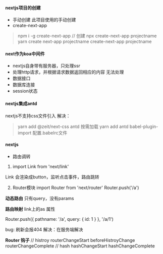 #### nextjs项目的创建
- 手动创建
    此项目使用的手动创建
- create-next-app
> npm i -g create-next-app
// 创建
> npx create-next-app projectname
> yarn create next-app projectname
> create-next-app projectname

#### next作为koa中间件
- nextjs自身带有服务器，只处理ssr
- 处理http请求，并根据请求数据返回相应的内容
无法处理
- 数据接口
- 数据库连接
- session状态

#### nextjs集成antd
nextjs不支持css文件引入
解决： 
> yarn add @zeit/next-css
antd 按需加载
> yarn add antd babel-plugin-import
配置.babelrc文件

#### nextjs 
- 路由调转
1. import Link from 'next/link'
<Link href='/a' ></Link>
Link 会渲染成button，监听点击事件，路由跳转

2. Router模块
import Router from 'next/router'
Router.push('/a')

**动态路由**
只有query，没有params
<Link href='/a?id=1' ></Link>

**路由映射**
link上的as 属性
<Link href='/a?id=1' as='/a/1'></Link>
Router.push({
    pathname: '/a',
    query: {
        id: 1
    }
}, '/a/1')

bug: 刷新会报404
解决：在服务端解决

**Router 钩子**
// histroy
routerChangeStart
beforeHistroyChange
routerChangeComplete
// hash
hashChangeStart
hashChangeComplete
